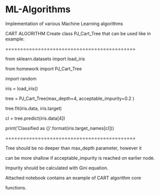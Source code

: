 # ML-Algorithms
Implementation of various Machine Learning algorithms


CART ALGORITHM
Create class PJ_Cart_Tree that can be used like in example:

============================================

from sklearn.datasets import load_iris

from homework import PJ_Cart_Tree

import random

 

iris = load_iris()

tree = PJ_Cart_Tree(max_depth=4, acceptable_impurity=0.2 )

tree.fit(iris.data, iris.target)

cl = tree.predict(iris.data[4])

print('Classified as {}'.format(iris.target_names[cl]))

============================================

 

Tree should be no deeper than max_depth parameter, however it

can be more shallow if acceptable_impurity is reached on earlier node.

Impurity should be calculated with Gini equation.

 

Attached notebook contains an example of CART algorithm core 

functions.
